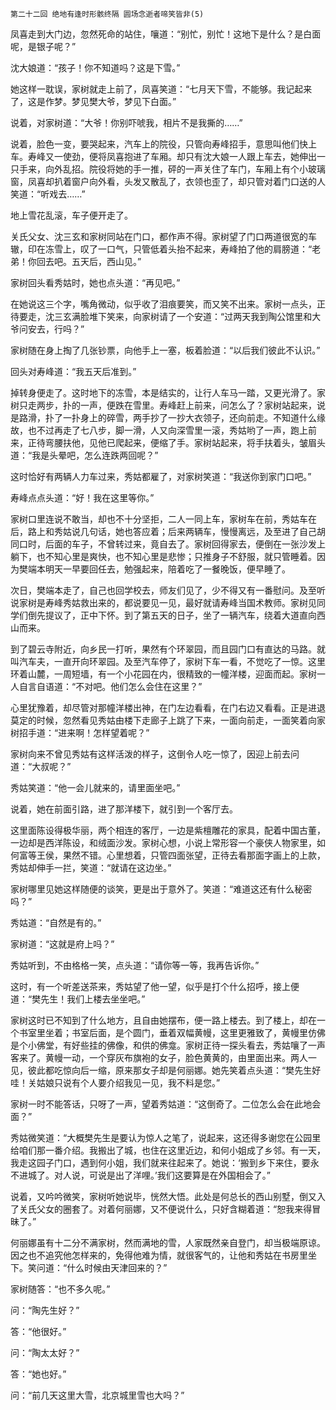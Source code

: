     第二十二回 绝地有逢时形骸终隔 圆场念逝者啼笑皆非(5) 

   凤喜走到大门边，忽然死命的站住，嚷道：“别忙，别忙！这地下是什么？是白面呢，是银子呢？”

   沈大娘道：“孩子！你不知道吗？这是下雪。”

   她这样一耽误，家树就走上前了，凤喜笑道：“七月天下雪，不能够。我记起来了，这是作梦。梦见樊大爷，梦见下白面。”

   说着，对家树道：“大爷！你别吓唬我，相片不是我撕的……”

   说着，脸色一变，要哭起来，汽车上的院役，只管向寿峰招手，意思叫他们快上车。寿峰又一使劲，便将凤喜抱进了车厢。却只有沈大娘一人跟上车去，她伸出一只手来，向外乱招。院役将她的手一推，砰的一声关住了车门，车厢上有个小玻璃窗，凤喜却扒着窗户向外看，头发又散乱了，衣领也歪了，却只管对着门口送的人笑道：“听戏去……”

   地上雪花乱滚，车子便开走了。

   关氏父女、沈三玄和家树同站在门口，都作声不得。家树望了门口两道很宽的车辙，印在冻雪上，叹了一口气，只管低着头抬不起来，寿峰拍了他的肩膀道：“老弟！你回去吧。五天后，西山见。”

   家树回头看秀姑时，她也点头道：“再见吧。”

   在她说这三个字，嘴角微动，似乎收了泪痕要笑，而又笑不出来。家树一点头，正待要走，沈三玄满脸堆下笑来，向家树请了一个安道：“过两天我到陶公馆里和大爷问安去，行吗？”

   家树随在身上掏了几张钞票，向他手上一塞，板着脸道：“以后我们彼此不认识。”

   回头对寿峰道：“我五天后准到。”

   掉转身便走了。这时地下的冻雪，本是结实的，让行人车马一踏，又更光滑了。家树只走两步，扑的一声，便跌在雪里。寿峰赶上前来，问怎么了？家树站起来，说是路滑，扑了一扑身上的碎雪，两手抄了一抄大衣领子，还向前走。不知道什么缘故，也不过再走了七八步，脚一滑，人又向深雪里一滚，秀姑哟了一声，跑上前来，正待弯腰扶他，见他已爬起来，便缩了手。家树站起来，将手扶着头，皱眉头道：“我是头晕吧，怎么连跌两回呢？”

   这时恰好有两辆人力车过来，秀姑都雇了，对家树笑道：“我送你到家门口吧。”

   寿峰点点头道：“好！我在这里等你。”

   家树口里连说不敢当，却也不十分坚拒，二人一同上车，家树车在前，秀姑车在后，路上和秀姑说几句话，她也答应着；后来两辆车，慢慢离远，及至进了自己胡同口时，后面的车子，不曾转过来，竟自去了。家树回得家去，便倒在一张沙发上躺下，也不知心里是爽快，也不知心里是悲惨；只推身子不舒服，就只管睡着。因为樊端本明天一早要回任去，勉强起来，陪着吃了一餐晚饭，便早睡了。

   次日，樊端本走了，自己也回学校去，师友们见了，少不得又有一番慰问。及至听说家树是寿峰秀姑救出来的，都说要见一见，最好就请寿峰当国术教师。家树见同学们倒先提议了，正中下怀。到了第五天的日子，坐了一辆汽车，绕着大道直向西山而来。

   到了碧云寺附近，向乡民一打听，果然有个环翠园，而且园门口有直达的马路。就叫汽车夫，一直开向环翠园。及至汽车停了，家树下车一看，不觉吃了一惊。这里环着山麓，一周短墙，有一个小花园在内，很精致的一幢洋楼，迎面而起。家树一人自言自语道：“不对吧。他们怎么会住在这里？”

   心里犹豫着，却尽管对那幢洋楼出神，在门左边看看，在门右边又看看。正是进退莫定的时候，忽然看见秀姑由楼下走廊子上跳了下来，一面向前走，一面笑着向家树招手道：“进来啊！怎样望着呢？”

   家树向来不曾见秀姑有这样活泼的样子，这倒令人吃一惊了，因迎上前去问道：“大叔呢？”

   秀姑笑道：“他一会儿就来的，请里面坐吧。”

   说着，她在前面引路，进了那洋楼下，就引到一个客厅去。

   这里面陈设得极华丽，两个相连的客厅，一边是紫檀雕花的家具，配着中国古董，一边却是西洋陈设，和绒面沙发。家树心想，小说上常形容一个豪侠人物家里，如何富等王侯，果然不错。心里想着，只管四面张望，正待去看那面字画上的上款，秀姑却伸手一拦，笑道：“就请在这边坐。”

   家树哪里见她这样随便的谈笑，更是出于意外了。笑道：“难道这还有什么秘密吗？”

   秀姑道：“自然是有的。”

   家树道：“这就是府上吗？”

   秀姑听到，不由格格一笑，点头道：“请你等一等，我再告诉你。”

   这时，有一个听差送茶来，秀姑望了他一望，似乎是打个什么招呼，接上便道：“樊先生！我们上楼去坐坐吧。”

   家树这时已不知到了什么地方，且自由她摆布，便一路上楼去。到了楼上，却在一个书室里坐着；书室后面，是个圆门，垂着双幅黄幔，这里更雅致了，黄幔里仿佛是个小佛堂，有好些挂的佛像，和供的佛龛。家树正待一探头看去，秀姑嚷了一声客来了。黄幔一动，一个穿灰布旗袍的女子，脸色黄黄的，由里面出来。两人一见，彼此都吃惊向后一缩，原来那女子却是何丽娜。她先笑着点头道：“樊先生好哇！关姑娘只说有个人要介绍我见一见，我不料是您。”

   家树一时不能答话，只呀了一声，望着秀姑道：“这倒奇了。二位怎么会在此地会面？”

   秀姑微笑道：“大概樊先生是要认为惊人之笔了，说起来，这还得多谢您在公园里给咱们那一番介绍。我搬出了城，也住在这里近边，和何小姐成了乡邻。有一天，我走这园子门口，遇到何小姐，我们就来往起来了。她说：‘搬到乡下来住，要永不进城了。对人说，可说是出了洋哩。’我们这要算是在外国相会了。”

   说着，又吟吟微笑，家树听她说毕，恍然大悟。此处是何总长的西山别墅，倒又入了关氏父女的圈套了。对着何丽娜，又不便说什么，只好含糊着道：“恕我来得冒昧了。”

   何丽娜虽有十二分不满家树，然而满地的雪，人家既然亲自登门，却当极端原谅。因之也不追究他怎样来的，免得他难为情，就很客气的，让他和秀姑在书房里坐下。笑问道：“什么时候由天津回来的？”

   家树随答：“也不多久呢。”

   问：“陶先生好？”

   答：“他很好。”

   问：“陶太太好？”

   答：“她也好。”

   问：“前几天这里大雪，北京城里雪也大吗？”

